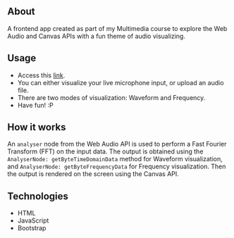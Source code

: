 ## About
A frontend app created as part of my Multimedia course to explore the Web Audio and Canvas APIs with a fun theme of audio visualizing.

## Usage
- Access this [link](https://vladboj.github.io/audio-visualizer/).
- You can either visualize your live microphone input, or upload an audio file.
- There are two modes of visualization: Waveform and Frequency.
- Have fun! :P

## How it works
An `analyser` node from the Web Audio API is used to perform a Fast Fourier Transform (FFT) on the input data.
The output is obtained using the `AnalyserNode: getByteTimeDomainData` method for Waveform visualization, and `AnalyserNode: getByteFrequencyData` for Frequency visualization.
Then the output is rendered on the screen using the Canvas API.

## Technologies
- HTML
- JavaScript
- Bootstrap
